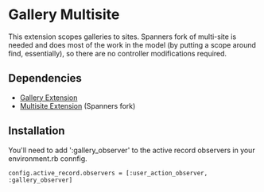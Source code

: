 Gallery Multisite
=========================

This extension scopes galleries to sites. Spanners fork of multi-site is needed and does most of the work in the model (by putting a scope around find, essentially), so there are no controller modifications required.

Dependencies
------------
* [Gallery Extension](http://github.com/pilu/radiant-gallery/tree/master) 
* [Multisite Extension](http://github.com/spanner/radiant-multi-site-extension/tree/master) (Spanners fork)

Installation
------------
You'll need to add ':gallery_observer' to the active record observers in your environment.rb connfig.

	config.active_record.observers = [:user_action_observer, :gallery_observer]
